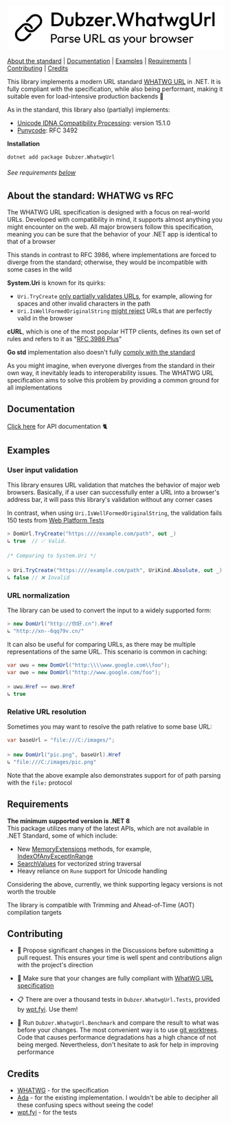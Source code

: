 ![Dubzer.WhatwgUrl](docs/resources/header.svg)

[About the standard](#about-the-standard-whatwg-vs-rfc) | [Documentation](#documentation) | [Examples](#examples) | [Requirements](#requirements) | [Contributing](#contributing) | [Credits](#credits)

This library implements a modern URL standard [WHATWG URL](https://url.spec.whatwg.org/) in .NET.
It is fully compliant with the specification, while also being performant,
making it suitable even for load-intensive production backends 🚀

As in the standard, this library also (partially) implements:
- [Unicode IDNA Compatibility Processing](https://www.unicode.org/reports/tr46/#Modifications): version 15.1.0
- [Punycode](https://datatracker.ietf.org/doc/rfc3492/): RFC 3492



**Installation**

```shell
dotnet add package Dubzer.WhatwgUrl
```
###### See requirements [below](#requirements) 


## About the standard: WHATWG vs RFC

The WHATWG URL specification is designed with a focus on real-world URLs.
Developed with compatibility in mind, it supports almost anything you might encounter on the web.
All major browsers follow this specification, meaning you can
be sure that the behavior of your .NET app is identical to that of a browser

This stands in contrast to RFC 3986, where implementations are forced to diverge from the standard;
otherwise, they would be incompatible with some cases in the wild

**System.Uri** is known for its quirks:<br>
- `Uri.TryCreate` [only partially validates URLs](https://github.com/dotnet/runtime/issues/78381#issuecomment-1344798950), 
for example,
allowing for spaces and other invalid characters in the path
- `Uri.IsWellFormedOriginalString` [might reject](https://github.com/dotnet/runtime/issues/72632)
URLs that are perfectly valid in the browser

**cURL**, which is one of the most popular HTTP clients, defines its own set of rules
and refers to it as "[RFC 3986 Plus](https://curl.se/docs/url-syntax.html)"

**Go std** implementation also doesn't fully 
[comply with the standard](https://cs.opensource.google/go/go/+/83676d694b64205e80c042ca7cf61f7ad4de6c62:src/net/url/url.go;drc=83676d694b64205e80c042ca7cf61f7ad4de6c62;l=9)

As you might imagine, when everyone diverges from the standard in their own way,
it inevitably leads to interoperability issues.
The WHATWG URL specification aims to solve this problem by providing a common ground for all implementations

## Documentation

[Click here](./docs/main.md) for API documentation 🐈

## Examples

### User input validation

This library ensures URL validation that matches the behavior of major web browsers.
Basically, if a user can successfully enter a URL into a browser's address bar,
it will pass this library's validation without any corner cases

In contrast, when using `Uri.IsWellFormedOriginalString`, 
the validation fails 150 tests from [Web Platform Tests](https://wpt.fyi)

```csharp
> DomUrl.TryCreate("https:////example.com/path", out _)
↳ true  // ✅ Valid. 

/* Comparing to System.Uri */

> Uri.TryCreate("https:////example.com/path", UriKind.Absolute, out _)
↳ false // ❌ Invalid
```

### URL normalization

The library can be used to convert the input to a widely supported form:

```csharp
> new DomUrl("http://你好.cn").Href
↳ "http://xn--6qq79v.cn/"
```

It can also be useful for comparing URLs, as there may be multiple representations of the same URL.
This scenario is common in caching:

```csharp
var uwu = new DomUrl("http:\\\\www.google.com\\foo");
var owo = new DomUrl("http://www.google.com/foo");

> uwu.Href == owo.Href
↳ true
```
### Relative URL resolution

Sometimes you may want to resolve the path relative to some base URL:

```csharp
var baseUrl = "file:///C:/images/";

> new DomUrl("pic.png", baseUrl).Href
↳ "file:///C:/images/pic.png"
```

Note that the above example also demonstrates support for
of path parsing with the `file:` protocol

## Requirements

**The minimum supported version is .NET 8**<br>
This package utilizes many of the latest APIs, which are not available in .NET Standard, some of which include:
- New [MemoryExtensions](https://learn.microsoft.com/en-us/dotnet/api/system.memoryextensions) methods, 
for example, [IndexOfAnyExceptInRange](https://learn.microsoft.com/en-us/dotnet/api/system.memoryextensions.indexofanyexceptinrange)
- [SearchValues](https://devblogs.microsoft.com/dotnet/performance-improvements-in-net-8/#searchvalues) for vectorized string traversal
- Heavy reliance on `Rune` support for Unicode handling

Considering the above, currently, we think supporting legacy versions is not worth the trouble

The library is compatible with Trimming and Ahead-of-Time (AOT) compilation targets

## Contributing

- 💬 Propose significant changes in the Discussions before submitting a pull request. 
This ensures your time is well spent and contributions align with the project's direction

- 🧐 Make sure that your changes are fully compliant with [WhatWG URL specification](https://url.spec.whatwg.org/)

- 📋 There are over a thousand tests in `Dubzer.WhatwgUrl.Tests`, provided by [wpt.fyi](https://wpt.fyi). Use them!

- 🚀 Run `Dubzer.WhatwgUrl.Benchmark` and compare the result to what was before your changes.
The most convenient way is to use [git worktrees](https://dev.to/yankee/practical-guide-to-git-worktree-58o0).<br>
Code that causes performance degradations has a high chance of not being merged.
Nevertheless, don't hesitate to ask for
help in improving performance

## Credits

- [WHATWG](https://whatwg.org/) - for the specification
- [Ada](https://github.com/ada-url) - for the existing implementation.
  I wouldn't be able to decipher all these confusing specs without seeing the code!
- [wpt.fyi](https://wpt.fyi) - for the tests
